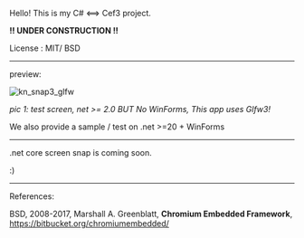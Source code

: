 Hello! 
This is my C# <==> Cef3 project.

**!! UNDER CONSTRUCTION !!**
 

License :  MIT/ BSD

---

preview:


![kn_snap3_glfw](https://user-images.githubusercontent.com/7447159/31207956-87d3d2ca-a9ab-11e7-8c5b-aa28b6ee6261.png)

_pic 1: test screen, net >= 2.0 BUT No WinForms, This app uses Glfw3!_

We also provide a sample / test on .net >=20 + WinForms

---

.net core screen snap  is coming soon.


:)

---

References:
	

   BSD, 2008-2017, Marshall A. Greenblatt,  **Chromium Embedded Framework**, https://bitbucket.org/chromiumembedded/



	

